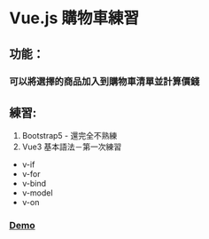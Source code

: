 # Vue.js 購物車練習

## 功能：

### 可以將選擇的商品加入到購物車清單並計算價錢

## 練習:

1. Bootstrap5 - 還完全不熟練
2. Vue3 基本語法－第一次練習

- v-if
- v-for
- v-bind
- v-model
- v-on

### [Demo](https://woowooyong.github.io/Vue-P1-Shopping-Cart-List/)
